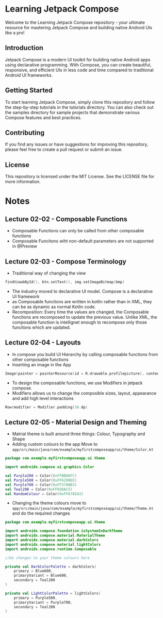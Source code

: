 # Learning Jetpack Compose
Welcome to the Learning Jetpack Compose repository - your ultimate resource for mastering Jetpack Compose and building native Android UIs like a pro!

## Introduction
Jetpack Compose is a modern UI toolkit for building native Android apps using declarative programming. With Compose, you can create beautiful, responsive, and efficient UIs in less code and time compared to traditional Android UI frameworks.

## Getting Started
To start learning Jetpack Compose, simply clone this repository and follow the step-by-step tutorials in the tutorials directory. You can also check out the samples directory for sample projects that demonstrate various Compose features and best practices.

## Contributing
If you find any issues or have suggestions for improving this repository, please feel free to create a pull request or submit an issue.

## License
This repository is licensed under the MIT License. See the LICENSE file for more information.

# Notes
## Lecture 02-02 - Composable Functions
- Composable Functions can only be called from other composable functions
- Composable Funcitons wiht non-default parameters are not supported in @Preview

## Lecture 02-03 - Compose Terminology
- Traditional way of changing the view
```kt
findViewbById(), btn.setText(), img.setImageBitmap(bmp)
```
- The industry moved to declarative UI model. Compose is a declarative UI framework
- as Composable functions are written in kotlin rather than in XML, they can be as dynamic as normal Kotlin code.
- Recomposition: Every time the values are changed, the Composable functions are recomposed to update the previous value. Unlike XML, the composable function is intellignet enough to recompose only those funcitons which are updated.

## Lecture 02-04 - Layouts
- In compose you build UI Hierarchy by calling composable functions from other composable functions
- Inserting an image in the App
```kt
Image(painter = painterResource(id = R.drawable.profilepicture), contentDescription = "Profile Picture")
``` 
- To design the composable functions, we use Modifiers in jetpack compose.
- Modifiers allows us to change the composible sizes, layout, appearance and add high level interactions
```kt
Row(modifier = Modifier.padding(10.dp)
```

## Lecture 02-05 - Material Design and Theming
- Matrial theme is built around three things: Colour, Typography and Shape
- Adding custom colours to the app
Move to `app/src/main/java/com/example/myfirstcomposeapp/ui/theme/Color.kt`
```kt
package com.example.myfirstcomposeapp.ui.theme

import androidx.compose.ui.graphics.Color

val Purple200 = Color(0xFFBB86FC)
val Purple500 = Color(0xFF6200EE)
val Purple700 = Color(0xFF3700B3)
val Teal200 = Color(0xFF03DAC5)
val RandomColour = Color(0xFF678543)
```
- Changing the theme colours
move to `app/src/main/java/com/example/myfirstcomposeapp/ui/theme/Theme.kt`
and do the required changes
```kt
package com.example.myfirstcomposeapp.ui.theme

import androidx.compose.foundation.isSystemInDarkTheme
import androidx.compose.material.MaterialTheme
import androidx.compose.material.darkColors
import androidx.compose.material.lightColors
import androidx.compose.runtime.Composable

//Do changes to your theme colours here

private val DarkColorPalette = darkColors(
    primary = Blue600,
    primaryVariant = Blue600,
    secondary = Teal200
)

private val LightColorPalette = lightColors(
    primary = Purple500,
    primaryVariant = Purple700,
    secondary = Teal200
)
```

